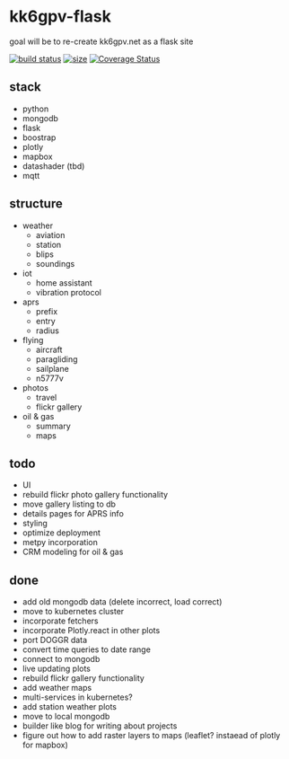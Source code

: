 # kk6gpv-flask
goal will be to re-create kk6gpv.net as a flask site

[![build status](https://img.shields.io/circleci/build/gh/areed145/kk6gpv-flask)](https://circleci.com/gh/areed145/kk6gpv-flask)     [![size](https://img.shields.io/github/repo-size/areed145/kk6gpv-flask)](https://github.com/areed145/kk6gpv-flask)     [![Coverage Status](https://coveralls.io/repos/github/areed145/kk6gpv-flask/badge.svg?branch=master)](https://coveralls.io/github/areed145/kk6gpv-flask?branch=master)

## stack
- python
- mongodb
- flask
- boostrap
- plotly
- mapbox
- datashader (tbd)
- mqtt

## structure
- weather
    - aviation
    - station
    - blips
    - soundings
- iot
    - home assistant
    - vibration protocol
- aprs
    - prefix
    - entry
    - radius
- flying
    - aircraft
    - paragliding
    - sailplane
    - n5777v
- photos
    - travel
    - flickr gallery
- oil & gas
     - summary
     - maps

## todo
- UI
- rebuild flickr photo gallery functionality
- move gallery listing to db
- details pages for APRS info
- styling
- optimize deployment
- metpy incorporation
- CRM modeling for oil & gas

## done
- add old mongodb data (delete incorrect, load correct)
- move to kubernetes cluster
- incorporate fetchers
- incorporate Plotly.react in other plots
- port DOGGR data
- convert time queries to date range
- connect to mongodb
- live updating plots
- rebuild flickr gallery functionality
- add weather maps
- multi-services in kubernetes?
- add station weather plots
- move to local mongodb
- builder like blog for writing about projects
- figure out how to add raster layers to maps (leaflet? instaead of plotly for mapbox)
